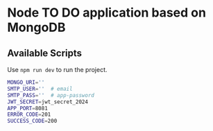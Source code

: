 # Node TO DO application based on MongoDB

## Available Scripts

Use `npm run dev` to run the project.

```bash
MONGO_URI=''
SMTP_USER=''  # email
SMTP_PASS=''  # app-password
JWT_SECRET=jwt_secret_2024
APP_PORT=8081
ERROR_CODE=201
SUCCESS_CODE=200

